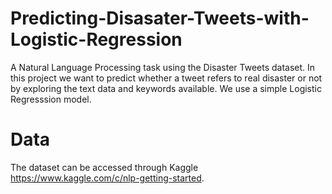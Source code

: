 # Predicting-Disasater-Tweets-with-Logistic-Regression

A Natural Language Processing task using the Disaster Tweets dataset.
In this project we want to predict whether a tweet refers to real disaster or not by exploring the text data and keywords available.
We use a simple Logistic Regresssion model.

# Data 
The dataset can be accessed through Kaggle https://www.kaggle.com/c/nlp-getting-started. 

